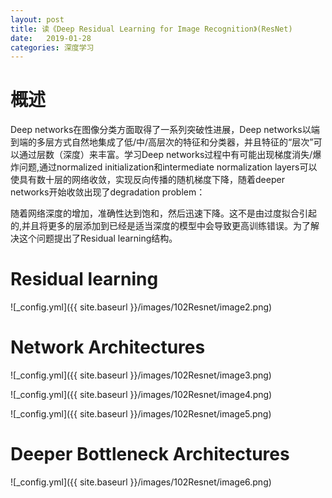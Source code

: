 ```yaml
---
layout: post
title: 读《Deep Residual Learning for Image Recognition》(ResNet)
date:   2019-01-28
categories: 深度学习
---  
```


# 概述  

Deep networks在图像分类方面取得了一系列突破性进展，Deep networks以端到端的多层方式自然地集成了低/中/高层次的特征和分类器，并且特征的“层次”可以通过层数（深度）来丰富。学习Deep networks过程中有可能出现梯度消失/爆炸问题,通过normalized initialization和intermediate normalization layers可以使具有数十层的网络收敛，实现反向传播的随机梯度下降，随着deeper networks开始收敛出现了degradation problem：  

随着网络深度的增加，准确性达到饱和，然后迅速下降。这不是由过度拟合引起的,并且将更多的层添加到已经是适当深度的模型中会导致更高训练错误。为了解决这个问题提出了Residual learning结构。  

#  Residual learning

![_config.yml]({{ site.baseurl }}/images/102Resnet/image2.png)  


# Network Architectures   

![_config.yml]({{ site.baseurl }}/images/102Resnet/image3.png)

![_config.yml]({{ site.baseurl }}/images/102Resnet/image4.png)    

![_config.yml]({{ site.baseurl }}/images/102Resnet/image5.png)  


# Deeper Bottleneck Architectures

![_config.yml]({{ site.baseurl }}/images/102Resnet/image6.png)  
